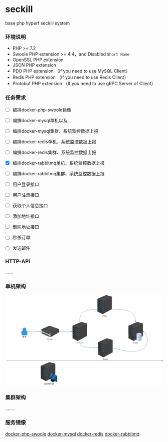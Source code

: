 # seckill

base php hyperf seckill system 

### 环境说明

 - PHP >= 7.2
 - Swoole PHP extension >= 4.4，and Disabled `Short Name`
 - OpenSSL PHP extension
 - JSON PHP extension
 - PDO PHP extension （If you need to use MySQL Client）
 - Redis PHP extension （If you need to use Redis Client）
 - Protobuf PHP extension （If you need to use gRPC Server of Client）


### 任务需求

- [ ] 编排docker-php-swoole镜像
- [ ] 编排docker-mysql单机以及
- [ ] 编排docker-mysql集群、系统监控数据上报
- [ ] 编排docker-redis单机、系统监控数据上报
- [ ] 编排docker-redis集群、系统监控数据上报
- [x] 编排docker-rabbitmq单机、系统监控数据上报
- [ ] 编排docker-rabbitmq集群、系统监控数据上报

- [ ] 用户登录接口
- [ ] 用户注册接口
- [ ] 获取个人信息接口
- [ ] 添加地址接口
- [ ] 删除地址接口
- [ ] 秒杀订单
- [ ] 发送邮件


### HTTP-API

......

### 单机架构

![single-skill-system](./images/single-skill.jpg)


### 集群架构

.......

### 服务镜像

[docker-php-swoole]()
[docker-mysql]()
[docker-redis]()
[docker-rabbitmq]() 